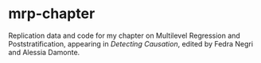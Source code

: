 # mrp-chapter

Replication data and code for my chapter on Multilevel Regression and Poststratification, appearing in _Detecting Causation_, edited by Fedra Negri and Alessia Damonte.
